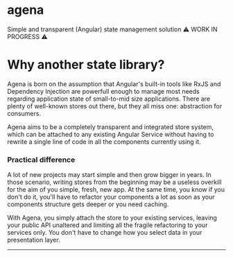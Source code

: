 # agena
Simple and transparent (Angular) state management solution
⚠️ WORK IN PROGRESS ⚠️

# Why another state library? 
Agena is born on the assumption that Angular's built-in tools like RxJS and Dependency Injection are powerfull enough to manage most needs regarding application state of small-to-mid size applications.
There are plenty of well-known stores out there, but they all miss one: abstraction for consumers. 

Agena aims to be a completely transparent and integrated store system, which can be attached to any existing Angular Service without having to rewrite a single line of code in all the components currently using it.

### Practical difference
A lot of new projects may start simple and then grow bigger in years. In those scenario, writing stores from the beginning may be a useless overkill for the aim of you simple, fresh, new app. At the same time, you know if 
you don't do it, you'll have to refactor your components a lot as soon as your components structure gets deeper or you need caching. 

With Agena, you simply attach the store to your existing services, leaving your public API unaltered and limiting all the fragile refactoring to your services only.
You don't have to change how you select data in your presentation layer.

--- 
